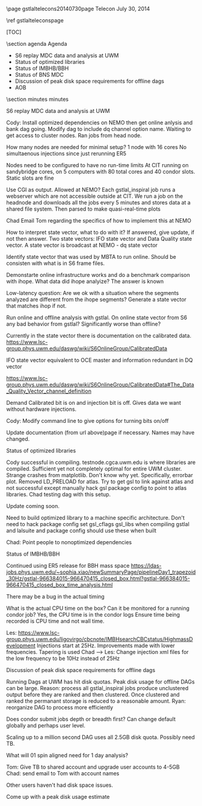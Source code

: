 \page gstlaltelecons20140730page Telecon July 30, 2014

\ref gstlalteleconspage

[TOC]

\section agenda Agenda

- S6 replay MDC data and analysis at UWM
- Status of optimized libraries
- Status of IMBHB/BBH
- Status of BNS MDC
- Discussion of peak disk space requirements for offline dags
- AOB

\section minutes minutes

S6 replay MDC data and analysis at UWM

Cody: Install optimized dependencies on NEMO then get online anlysis and bank dag going. Modify dag to include dq channel option name. Waiting to get access to cluster nodes. Ran jobs from head node.

How many nodes are needed for minimal setup?
1 node with 16 cores
No simultaenous injections since just rerunning ER5

Nodes need to be configured to have no run-time limits
At CIT running on sandybridge cores, on 5 computers with 80 total cores and 40 condor slots.
Static slots are fine

Use CGI as output. Allowed at NEMO?
Each gstlal_inspiral job runs a webserver which are not accessible outside at CIT. We run a job on the headnode and downloads all the jobs every 5 minutes and stores data at a shared file system. Then parsed to make quasi-real-time plots

Chad Email Tom regarding the specifics of how to implement this at NEMO

How to interpret state vector, what to do with it? If answered, give update, if not then answer. Two state vectors: IFO state vector and Data Quality state vector. A state vector is broadcast at NEMO - dq state vector

Identify state vector that was used by MBTA to run online. Should be consisten with what is in S6 frame files.

Demonstarte online infrastructure works and do a benchmark comparison with ihope. What data did ihope analyize? The answer is known

Low-latency question: Are we ok with a situation where the segments analyzed are different from the ihope segments? Generate a state vector that matches ihop if not.

Run online and offline analysis with gstlal. On online state vector from S6 any bad behavior from gstlal? Significantly worse than offline? 

Currently in the state vector there is documentation on the calibrated data.
https://www.lsc-group.phys.uwm.edu/daswg/wiki/S6OnlineGroup/CalibratedData

IFO state vector equivalent to OCE master and information redundant in DQ vector

https://www.lsc-group.phys.uwm.edu/daswg/wiki/S6OnlineGroup/CalibratedData#The_Data_Quality_Vector_channel_definition

Demand Calibrated bit is on and injection bit is off. Gives data we want without hardware injections. 

Cody: Modify command line to give options for turning bits on/off

Update documentation (from url above)page if necessary. Names may have changed.


Status of optimized libraries

Cody successful in compiling. testnode.cgca.uwm.edu is where libraries are compiled. Sufficient yet not completely optimal for entire UWM cluster. 
Strange crashes from matplotlib. Don't know why yet. Specifically, errorbar plot. Removed LD_PRELOAD for atlas. Try to get gsl to link against atlas and not successful except manually hack gsl package config to point to atlas libraries. Chad testing dag with this setup.

Update coming soon. 

Need to build optimized library to a machine specific architecture.
Don't need to hack package config
set gsl_cflags gsl_libs when compiling gstlal and lalsuite and package config should use these when built

Chad: Point people to nonoptimized dependencies


Status of IMBHB/BBH

Continued using ER5 release for BBH mass space
https://ldas-jobs.phys.uwm.edu/~sophia.xiao/newSummaryPage/pipelineDay1_trapezoid_30Hz/gstlal-966384015-966470415_closed_box.html?gstlal-966384015-966470415_closed_box_time_analysis.html

There may be a bug in the actual timing

What is the actual CPU time on the box? Can it be monitored for a running condor job? Yes, the CPU time is in the condor logs
Ensure time being recorded is CPU time and not wall time.

Les: https://www.lsc-group.phys.uwm.edu/ligovirgo/cbcnote/IMBHsearchCBCstatus/HighmassDevelopment
Injections start at 25Hz. Improvements made with lower frequencies.
Tapering is used
Chad --> Les: Change injection xml files for the low frequency to be 10Hz instead of 25Hz

Discussion of peak disk space requirements for offline dags

Running Dags at UWM has hit disk quotas. Peak disk usage for offline DAGs can be large. Reason: process all gstlal_inspiral jobs produce unclustered output before they are ranked and then clustered. Once clustered and ranked the permanant storage is reduced to a reasonable amount. 
Ryan: reorganize DAG to process more efficiently

Does condor submit jobs depth or breadth first? Can change default globally and perhaps user level.

Scaling up to a million second DAG uses all 2.5GB disk quota. Possibly need TB.

What will 01 spin aligned need for 1 day analysis?

Tom: Give TB to shared account and upgrade user accounts to 4-5GB
Chad: send email to Tom with account names

Other users haven't had disk space issues.

Come up with a peak disk usage estimate
